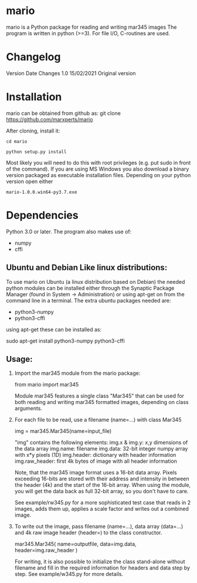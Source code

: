 
mario 
=====
mario is a Python package for reading and writing mar345 images
The program is written in python (>=3). For file I/O, C-routines are used.
	
Changelog
=========

Version	Date		Changes
1.0	15/02/2021	Original version


Installation
============
mario can be obtained from github as:
	git clone https://github.com/marxperts/mario

After cloning, install it:

	cd mario

	python setup.py install

Most likely you will need to do this with root privileges (e.g. put sudo in front of the command).
If you are using MS Windows you also download a binary version packaged as executable installation files. 
Depending on your python version open either

	mario-1.0.0.win64-py3.7.exe

Dependencies
============
Python 3.0 or later. 
The program also makes use of:

* numpy
* cffi

Ubuntu and Debian Like linux distributions:
-------------------------------------------
To use mario on Ubuntu (a linux distribution based on Debian) the needed python modules can be installed either through the Synaptic Package Manager (found in System -> Administration) or using apt-get on from the command line in a terminal.
The extra ubuntu packages needed are:

* python3-numpy
* python3-cffi

using apt-get these can be installed as:

sudo apt-get install python3-numpy  python3-cffi

Usage:
------

1) Import the mar345 module from the mario package:

	from mario import mar345

   Module mar345 features a single class "Mar345" that can be used for both
   reading and writing mar345 formatted images, depending on class arguments.

2) For each file to be read, use a filename (name=...) with class Mar345 

	img = mar345.Mar345(name=input_file)

   "img" contains the following elements:
	img.x & img.y:	x,y dimensions of the data array
	img.name:	filename
	img.data:	32-bit integer numpy array  with x*y pixels (1D)
	img.header:	dictionary with header information
    	img.raw_header:	first 4k bytes of image with all header information

   Note, that the mar345 image format uses a 16-bit data array. Pixels
   exceeding 16-bits are stored with their address and intensity in between
   the header (4k) and the start of the 16-bit  array. When using the module,
   you will get the data back as full 32-bit array, so you don't have to care.

   See example/rw345.py for a more sophisticated test case that reads in 2 
   images, adds them up, applies a scale factor and writes out a combined image.

3) To write out the image, pass filename (name=...), 
   data array (data=...) and 4k raw image header (header=)  to  the class
   constructor. 

	mar345.Mar345( name=outputfile, data=img.data, header=img.raw_header )

   For writing, it is also possible to initialize the class stand-alone without
   filename and fill in the required information for headers and data step by
   step. See example/w345.py for more details.


